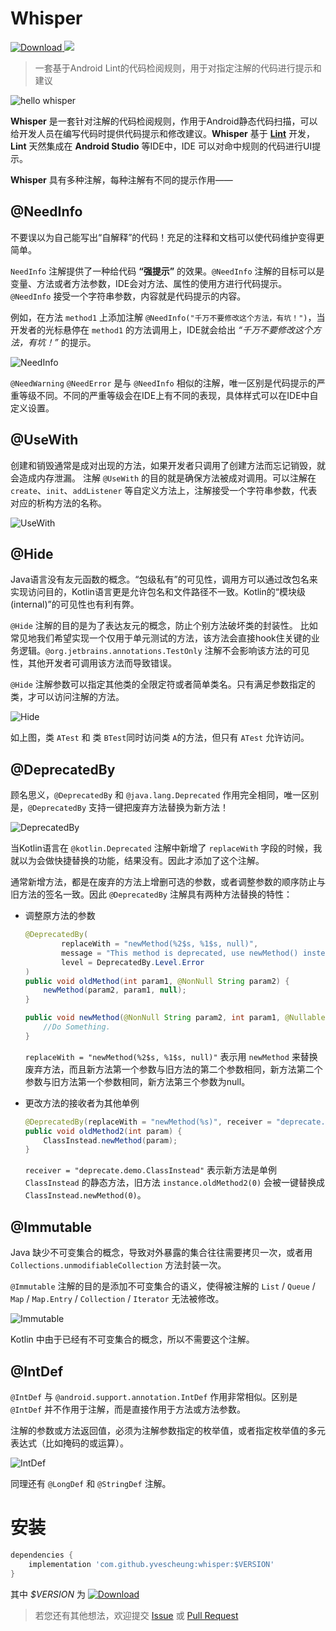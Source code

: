 # Whisper

[![Download](https://api.bintray.com/packages/yvescheung/maven/whisper/images/download.svg) ](https://bintray.com/yvescheung/maven/whisper/_latestVersion)
[![](https://jitpack.io/v/YvesCheung/Whisper.svg)](https://jitpack.io/#YvesCheung/Whisper)

> 一套基于Android Lint的代码检阅规则，用于对指定注解的代码进行提示和建议

![hello whisper][1]

**Whisper** 是一套针对注解的代码检阅规则，作用于Android静态代码扫描，可以给开发人员在编写代码时提供代码提示和修改建议。**Whisper** 基于 [**Lint**][2] 开发，**Lint** 天然集成在 **Android Studio** 等IDE中，IDE 可以对命中规则的代码进行UI提示。

**Whisper** 具有多种注解，每种注解有不同的提示作用——

## @NeedInfo
不要误以为自己能写出“自解释”的代码！充足的注释和文档可以使代码维护变得更简单。

 `NeedInfo` 注解提供了一种给代码 **“强提示”** 的效果。`@NeedInfo` 注解的目标可以是变量、方法或者方法参数，IDE会对方法、属性的使用方进行代码提示。 `@NeedInfo` 接受一个字符串参数，内容就是代码提示的内容。

例如，在方法 `method1` 上添加注解 `@NeedInfo("千万不要修改这个方法，有坑！")`，当开发者的光标悬停在 `method1` 的方法调用上，IDE就会给出 *“千万不要修改这个方法，有坑！”* 的提示。

![NeedInfo][3]

`@NeedWarning` `@NeedError` 是与 `@NeedInfo` 相似的注解，唯一区别是代码提示的严重等级不同。不同的严重等级会在IDE上有不同的表现，具体样式可以在IDE中自定义设置。

## @UseWith
创建和销毁通常是成对出现的方法，如果开发者只调用了创建方法而忘记销毁，就会造成内存泄漏。
注解 `@UseWith` 的目的就是确保方法被成对调用。可以注解在 `create`、`init`、`addListener` 等自定义方法上，注解接受一个字符串参数，代表对应的析构方法的名称。

![UseWith][4]

## @Hide
Java语言没有友元函数的概念。“包级私有”的可见性，调用方可以通过改包名来实现访问目的，Kotlin语言更是允许包名和文件路径不一致。Kotlin的“模块级(internal)”的可见性也有利有弊。

`@Hide` 注解的目的是为了表达友元的概念，防止个别方法破坏类的封装性。
比如常见地我们希望实现一个仅用于单元测试的方法，该方法会直接hook住关键的业务逻辑。`@org.jetbrains.annotations.TestOnly` 注解不会影响该方法的可见性，其他开发者可调用该方法而导致错误。

`@Hide` 注解参数可以指定其他类的全限定符或者简单类名。只有满足参数指定的类，才可以访问注解的方法。

![Hide][5]

如上图，类 `ATest` 和 类 `BTest`同时访问类 `A`的方法，但只有 `ATest` 允许访问。

## @DeprecatedBy
顾名思义，`@DeprecatedBy` 和 `@java.lang.Deprecated` 作用完全相同，唯一区别是，`@DeprecatedBy` 支持一键把废弃方法替换为新方法！

![DeprecatedBy][6]

当Kotlin语言在 `@kotlin.Deprecated` 注解中新增了 `replaceWith` 字段的时候，我就以为会做快捷替换的功能，结果没有。因此才添加了这个注解。

通常新增方法，都是在废弃的方法上增删可选的参数，或者调整参数的顺序防止与旧方法的签名一致。因此 `@DeprecatedBy` 注解具有两种方法替换的特性：

- 调整原方法的参数

    ```Java
    @DeprecatedBy(
            replaceWith = "newMethod(%2$s, %1$s, null)",
            message = "This method is deprecated, use newMethod() instead.",
            level = DeprecatedBy.Level.Error
    )
    public void oldMethod(int param1, @NonNull String param2) {
        newMethod(param2, param1, null);
    }

    public void newMethod(@NonNull String param2, int param1, @Nullable String param3) {
        //Do Something.
    }
    ```
    
     `replaceWith = "newMethod(%2$s, %1$s, null)"` 表示用 `newMethod` 来替换废弃方法，而且新方法第一个参数与旧方法的第二个参数相同，新方法第二个参数与旧方法第一个参数相同，新方法第三个参数为null。
    
- 更改方法的接收者为其他单例

    ```Java
    @DeprecatedBy(replaceWith = "newMethod(%s)", receiver = "deprecate.demo.ClassInstead")
    public void oldMethod2(int param) {
        ClassInstead.newMethod(param);
    }
    ```
    
    `receiver = "deprecate.demo.ClassInstead"` 表示新方法是单例 `ClassInstead` 的静态方法，旧方法 `instance.oldMethod2(0)` 会被一键替换成 `ClassInstead.newMethod(0)`。
    
## @Immutable

Java 缺少不可变集合的概念，导致对外暴露的集合往往需要拷贝一次，或者用 `Collections.unmodifiableCollection` 方法封装一次。

`@Immutable` 注解的目的是添加不可变集合的语义，使得被注解的 `List` / `Queue` / `Map` / `Map.Entry` / `Collection` / `Iterator` 无法被修改。

![Immutable][7]

Kotlin 中由于已经有不可变集合的概念，所以不需要这个注解。

## @IntDef

`@IntDef` 与 `@android.support.annotation.IntDef` 作用非常相似。区别是 `@IntDef` 并不作用于注解，而是直接作用于方法或方法参数。

注解的参数或方法返回值，必须为注解参数指定的枚举值，或者指定枚举值的多元表达式（比如掩码的或运算）。

![IntDef][8]

同理还有 `@LongDef` 和 `@StringDef` 注解。

# 安装

```groovy
dependencies {
    implementation 'com.github.yvescheung:whisper:$VERSION'
}
```
	
其中 *$VERSION* 为 [![Download](https://api.bintray.com/packages/yvescheung/maven/whisper/images/download.svg)](https://bintray.com/yvescheung/maven/whisper/_latestVersion)
   



> 若您还有其他想法，欢迎提交 [Issue][9] 或 [Pull Request][10]


  [1]: https://raw.githubusercontent.com/YvesCheung/Whisper/master/art/hello-whisper.jpg
  [2]: https://developer.android.com/studio/write/lint?hl=zh-CN
  [3]: https://raw.githubusercontent.com/YvesCheung/Whisper/master/art/%40NeedInfo.gif
  [4]: https://raw.githubusercontent.com/YvesCheung/Whisper/master/art/@UseWith.gif
  [5]: https://raw.githubusercontent.com/YvesCheung/Whisper/master/art/@Hide.gif
  [6]: https://raw.githubusercontent.com/YvesCheung/Whisper/master/art/@DeprecateBy.gif
  [7]: https://raw.githubusercontent.com/YvesCheung/Whisper/master/art/@Immutable.gif
  [8]: https://raw.githubusercontent.com/YvesCheung/Whisper/master/art/@IntDef.gif
  [9]: https://github.com/YvesCheung/Whisper/issues
  [10]: https://github.com/YvesCheung/Whisper/pulls
